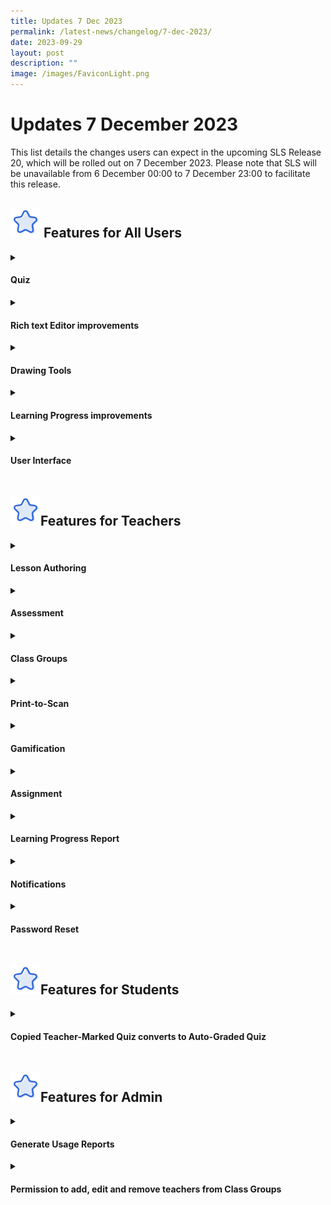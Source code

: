 ```yaml
---
title: Updates 7 Dec 2023
permalink: /latest-news/changelog/7-dec-2023/
date: 2023-09-29
layout: post
description: ""
image: /images/FaviconLight.png
---
```

<h1>Updates 7 December 2023</h1>
<p>This list details the changes users can expect in the upcoming SLS Release 20, which will be rolled out on 7 December 2023. Please note that SLS will be unavailable from 6 December 00:00 to 7 December 23:00 to facilitate this release.</p>
<h2><img style="width:3rem; display: inline;" src="/images/Icons/Star.svg">
Features for All Users</h2>
<details><summary><h4>Quiz</h4></summary>
<details><summary><h5>"Restart Quiz" function removed on Progressive Quizzes</h5></summary>
<ol>
<li>With the new option to retry quizzes, the function for students to restart in progressive quizzes has been removed.</li>
</ol>
</details>
<details><summary><h5>Quiz Score Calculation</h5></summary>
<ol>
<li>Quiz score will exclude Free-Response Questions and Audio-Response questions that are not marked in Progressive and Auto-Graded quizzes.</li>
<li>New indicator on quiz score will show that there are questions pending marks from Learning Feedback Assistants.</li>
<li>Quiz score prerequisites, score requirement to retry a quiz and gamification conditions requirements will be based on the total quiz score that can be marked by the system in Progressive and Auto-Graded quizzes.</li>
</ol>
</details>
</details>
<details><summary><h4>Rich text Editor improvements</h4></summary>
<ol>
<li>Users can renumber bullet points.</li>
<li>User can right click the selected text to edit the font styling.</li>
<li>User can right click to access the undo and redo function.</li>
</ol>
</details>
<details><summary><h4>Drawing Tools</h4></summary>
<details><summary><h5>Drawing Tool and Canvas Improvements </h5></summary>
<ol>
<li>Teachers or students are able to fit the content of drawing within the drawing tool view port by clicking on “Fit to width”.</li>
<li>Users are able to use the slider zoom to enlarge or reduce their canvas view.</li>
<li>The canvas size has been expanded to make drawing easier.</li>
</ol>
</details>
<details><summary><h5>Image Cropping Tool </h5></summary>
<ol>
<li>Users are able to crop user-generated images based on preset or custom aspect ratios.</li>
<li>Users are able to crop uploaded images based on the preset aspect ratio for images in system, e.g. featured lesson images, game avatar images, forum topic images, discussion feature images, class group images.</li>
</ol>
</details>
</details>
<details><summary><h4>Learning Progress improvements</h4></summary>
<ol>
<li>Users are able to view data on the Learning Progress donut chart for assignment or self-study based on the selected content map.</li>
<li>Users are able to view Learning Progress data of Free-Response and Audio-Response Questions assessed by Learning Feedback Assistants.</li>
</ol>
</details>
<details><summary><h4>User Interface</h4></summary>
<ol>
<li>Users can view Teachers' Preferred Names and Full Names throughout the various student and teacher views, i.e. "Teacher's Preferred Name (Teacher's Full Name)"</li>
</ol>
</details>
<h2><img style="width:3rem; display: inline;" src="/images/Icons/Star.svg">Features for Teachers</h2>
<details><summary><h4>Lesson Authoring</h4></summary>
<details><summary><h5>Quiz Improvements</h5></summary>
<details><summary><h5>Timed Quiz</h5></summary>
<ol>
<li>Teachers can select the option “Set quiz as timed quiz” to show a timer for all quiz types. Timers will count upwards as the quiz begins, and show the recommended time below.</li>
<li>Teachers may also select the option for quizzes to be submitted automatically when time is up to facilitate e-examinations.</li>
</ol>
</details>
<details><summary><h5>Retry Quiz</h5></summary>
<ol>
<li>Teachers can allow students to retry a quiz.</li>
<li>Teachers can make it compulsory for students to retry a quiz if marks attained are below the percentage value set by the teacher.</li>
</ol>
</details>
<details><summary><h5>Randomise Pages in Quiz </h5></summary>
<ol>
<li>Teachers can select the option to randomise all pages in Auto-Graded and Teacher-Marked quizzes.</li>
<li>Teachers can assign quiz pages at random, based on the selected number of pages, like a question bank. E.g. Teachers can create a quiz with 50 pages with 1 question per page at 1 mark each. When assigning, teachers can choose to assign 10 pages at random to each student to have a total of 10 marks.</li>
</ol>
</details>
</details>
<details>
<summary><h5>Last worked on lessons/assignments</h5></summary>
<ol>
<li>Teachers are able to pick up where they had left off when editing a lesson or assignment via the “Edit Existing” tab after clicking on the “Create/Edit Lesson” button on the homepage.</li>
</ol>
</details>
<details><summary><h5>Layered Hints </h5></summary>
<ol>
<li>Teachers are able to set up to 3 hints for these question types: Multiple-Choice, Multiple-Response, Fill-in-the-Blanks, Click-and-Drop. Hints must be progressively opened by students.</li>
</ol>
</details>
<details><summary><h5>Add more than 1 Interactive Thinking Tool (ITT) in single activity</h5></summary>
<ol>
<li>Teachers are able to add multiple ITTs in an activity.</li>
</ol>
</details>
<details><summary><h5>Enhanced Video and Audio Editing and Playback</h5></summary>
<ol>
<li>Teachers are able to set concrete start and end times for video or audio playback.</li>
<li>Users are able to set different playback speeds for video or audio.</li>
</ol>
</details>
<details><summary><h5>Edit lesson directly after copy is made</h5></summary>
<ol>
<li>Teachers are able to edit a copied lesson after the copy is made via the “Edit Lesson” button.</li>
</ol>
</details>
<details><summary><h5>Click-and-Drop Question Enhancement</h5></summary>
<ol>
<li>Teachers can crop base images and add options by cropping from the uploaded base image.</li>
<li>Teachers are able to customise sizes of text and image options and resize without losing placed options. Font sizes on text options will not be resized.</li>
<li>Teachers are able to upload new base image and edit them without losing existing options, but placed options will be removed from base image.</li>
</ol>
</details>
<details><summary><h5>Fill-in-the-Blanks Question Enhancement</h5></summary>
<ol>
<li>Teachers can select from two additional Fill-in-the-Blanks question types.
</li><li>Word Bank - Teachers are able to display all options for the blanks in a word bank, and also include distractors within the word bank.</li>
<li>Multiple-Options - Teachers are able to provide options for each blank within the Fill-in-the-Blanks question.</li>
</ol>
</details>
<details><summary><h5>Distribute Slides, Video and Audio Across Paginated Activities/Quiz</h5></summary>
<ol>
<li>Teachers are able to split slides in the form of PowerPoint files (.ppt, .pptx) across different pages by adding “Split-page Media”. Slides will be converted to images and distributed across pages, where one image appears on each page.</li>
<li>Teachers are able to split video and audio files across different pages by adding “Split-page Media”. Teachers will need to add multiple timestamps, with strict start and end times. The video or audio file will be distributed across pages based on the indicated timestamps.</li>
<li>The first slide, video or audio will be added to existing pages where users select the option to split media.</li>
<li>Note that split-page media is disabled between components.</li>
</ol>
</details>
<details><summary><h5>Add Multiple Pages</h5></summary>
<ol>
<li>Teachers can add multiple pages to an activity or quiz.</li>
</ol>
</details>
<details><summary><h5>QTI Improvements</h5></summary>
<ol>
<li>Teachers can add QTI questions across different pages in an activity.</li>
</ol>
</details>
<details><summary><h5>Featured Image Display</h5></summary>
<ol>
<li>Featured images will be displayed based on recommended aspect ratio.</li>
</ol>
</details>
</details>
<details><summary><h4>Assessment</h4></summary>
<details><summary><h5>Marking Using Drawing Tool via Teacher feedback</h5></summary>
<ol>
<li>Teachers are able to mark images submitted by students (student drawing, uploaded image) and provide feedback.</li>
<li>Teachers or students are able to reply to the drawing.</li>
</ol>
</details>
<details><summary><h5>Teacher Marking on PDF</h5></summary>
<ol>
<li>Teachers are able to make a PDF copy of the student’s answer to a Free-Response Question. The PDF file will be created in the Teacher’s Comments response box for annotation and posting.</li>
</ol>
</details>
<details><summary><h5>Submit Quiz on behalf of students</h5></summary>
<ol>
<li>Teachers can submit Teacher-Marked quizzes on behalf of the student via the Monitor Assignment page by selecting the student(s), regardless of the students’ completion. Draft responses saved by the student will be submitted.</li>
</ol>
</details>
<details><summary><h5>Short Answer Feedback Assistant(ShortAnsFA)</h5></summary>
<ol>
<li>Teachers are able to provide feedback more quickly by using ShortAnsFA with Free-Response Questions in Teacher-Marked Quizzes.
<ul>
<li>to grade student responses</li>
<li>auto-generate content-related feedback</li>
</ul>
</li>
</ol>
</details>
</details>
<details><summary><h4>Class Groups</h4></summary>
<details><summary><h5>Switch to Teacher-student account via Class Group page</h5> </summary>
<ol>
<li>Teachers are able switch to their Teacher or Teacher-student accounts via the Class Group page.</li>
</ol>
</details>
<details><summary><h5>Different Class Group Types</h5></summary>
<ol>
<li>Teachers are able to create new group types
<ul>
<li>Professional Development Groups</li>
<li>Staff Groups</li>
</ul>
</li>
</ol>
<ul>
<li>Note: Assignments and Learning Progress are not available for Staff Groups.</li>
</ul>
</details>
<details><summary><h5>Class Group Feature Image</h5></summary>
<ol>
<li>Teachers are able to upload a group image for their Class Group.</li>
</ol>
</details>
<details><summary><h5>Cutover Improvements</h5></summary>
<ol>
<li>The Class Group academic year will be updated after the system cutover takes place in mid to late-December 2023. The following data for each Class Group - Teachers and students, Class Group details and Class Group Resources - will be added to a new Class Group for 2024. The Class Group for 2023 will be archived in Past Class Groups. This automatic transfer will take place as long as the Class Group has not expired.</li>
<li>Teachers and students are able to search, filter and view assignments from the past three years in their Current and Past Class Groups.</li>
<li>Teachers are able to move assignments in their Past Class Groups to the current academic year’s Class Group.</li>
</ol>
</details>
</details>
<details><summary><h4>Print-to-Scan</h4></summary>
<ol>
<li>Print-to-Scan can be used for Multiple-Choice Questions and Free-Response Questions in a Teacher-Marked Quiz only.</li>
<li>Teachers are able to print:
<ul>
<li>Question paper - identical copy for all students</li>
<li>Response Sheets - personalised copy for each student which includes the Assignment ID, a unique Student ID, and Question ID for each question. Unsupported question types will be labelled.</li>
</ul>
</li>
</ol>
<ol>
<li>Teacher can scan the Response Sheets to populate the student’s response in the Teacher-Marked Quiz in an SLS assignment.</li>
<li>Teachers will be able to see the draft status of each student’s attempt in the Assignment Monitoring page after the Response Sheet is uploaded and processed.</li>
<li>Teachers are able to submit quizzes for students in bulk, and apply the existing marking flows.</li>
</ol>
</details>
<details><summary><h4>Gamification</h4></summary>
<details><summary><h5>XP Modifiers</h5></summary>
<ol>
<li>Teachers are able to set XP modifier bonuses based on the number of consecutive correct responses (streaks) in a Progressive Quiz.</li>
<li>Teachers are able to set XP modifier penalties for quiz retries for Auto-Graded or Progressive Quiz.</li>
<li>Teachers are able to set XP modifier penalties for opened hints.</li>
<li>Teachers are able to set XP modifier penalties for exceeding the recommended quiz time.</li>
</ol>
</details>
<details><summary><h5>New Conditions for Game Stories, Achievements and Game Avatars</h5></summary>
<ol>
<li>Teachers can now add new conditions for the awarding of Collectibles or Game Stories, including
<ol style="list-style-type: lower-alpha;">
<li>Lesson Start</li>
<li>Lesson Progress</li>
<li>Level reached</li>
<li>Quiz score</li>
<li>Quiz ranking</li>
<li>Collectible awarded</li>
</ol>
</li>
<li>Teachers can specify the relationships between selected conditions using AND/OR operators.</li>
</ol>
</details>
<details><summary><h5>Customisable Game Avatars for Gamified Lessons</h5></summary>
<ol>
<li>The Game Avatar is a new type of award in Gamification lessons. Game Avatars can be used as a condition, similar to Achievements, for other Collectibles. Both Achievements and Game Avatars are shown under the “Collectibles” tab.</li>
<li>Teachers can create Game Avatars with user-uploaded images.</li>
<li>Students can use awarded Game Avatars within the same gamified Assignment.</li>
</ol>
</details>
<details><summary><h5>Competitive Quiz</h5></summary>
<ol>
<li>Teachers can choose to award XP based on the quiz ranking attained by the student (e.g. top 1-5 ranking).</li>
<li>The Quiz Leaderboard will be available if the Quiz’s ranking has been selected as a condition for a Game Story or Collectible.</li>
</ol>
</details>
<details><summary><h5>Branches in Game Stories and Collectibles</h5></summary>
<ol>
<li>Teachers are able to create game branches for Game Stories and Collectibles.</li>
<li>Students are able to select the game branches when Game Stories or Collectibles are awarded. These game branches can be used as a condition for other Game Stories and Collectibles.</li>
<li>Teachers can choose to set either Game Choices or Short-Response Text to create game branches.</li>
<li>Using Game Choices, teachers can set concrete options for students to select when the Game Story or Collectible is awarded.</li>
<li>Using Short Response Text, students are required to input text to select the game branch.</li>
</ol>
</details>
</details>
<details><summary><h4>Assignment</h4></summary>
<details><summary><h5>Conditional Activity Access</h5></summary>
<ol>
<li>Teachers are able to add prerequisites to Activities, in addition to Sections (existing functionality).</li>
<li>Prerequisites for Activities and Sections now include:
<ul>
<li>Completion</li>
<li>Quiz score</li>
</ul>
</li>
<li>Teachers can set sequential Section access for Sections within a lesson and sequential Activity access for Activities within a Section.</li>
<li>Teachers can specify the relationships between selected prerequisites using AND/OR operators.</li>
</ol>
</details>
<details><summary><h5>Open Teams Setting in Team Activity</h5></summary>
<ol>
<li>Teachers are able to turn on the setting for SLS to auto-assign students into Teams in Team Activities.</li>
<li>Teachers set a number of Open Teams. Teachers do not have to group students into different Teams. As each student accesses the Team Activity, they will be assigned to the team with the lowest number of students.</li>
</ol>
</details>
<details><summary><h5>Direct assignment from Class Group Resource</h5></summary>
<ol>
<li>Teachers are able to directly assign from class group resources.</li>
</ol>
</details>
</details>
<details><summary><h4>Learning Progress Report</h4></summary>
<ol>
<li>Teachers are able to download Learning Progress reports in the form of .csv files for Class Group Assignments and Self-Study, including data on Adaptive Learning System (ALS) practices.</li>
</ol>
</details>
<details><summary><h4>Notifications</h4></summary>
<ol>
<li>Teachers are able to create announcements for all or selected teachers in their Class Groups.</li>
<li>The “Created by me” tab in Notifications will display notifications created by the user only, instead of displaying all notifications created by teachers in participating Class Groups.</li>
</ol>
</details>
<details><summary><h4>Password Reset</h4></summary>
<ol>
<li>Form Teachers are able to reset passwords for students in their form classes.</li>
</ol>
</details>
<h2><img style="width:3rem; display: inline;" src="/images/Icons/Star.svg">Features for Students</h2>
<details><summary><h4>Copied Teacher-Marked Quiz converts to Auto-Graded Quiz</h4></summary>
<ol>
<li>Teacher-Marked Quizzes in Lessons that are copied to students’ My Drive are converted to Auto-Graded Quizzes.</li>
</ol>
</details>
<h2><img style="width:3rem; display: inline;" src="/images/Icons/Star.svg">Features for Admin</h2>
<details><summary><h4>Generate Usage Reports</h4></summary>
<ol>
<li>School Admin users can generate SLS usage reports by month, user role (student or teacher) and Level (for students only) for their school.</li>
<li>Usage reports include data on the following:
<ul>
<li>Number of days logged into SLS for teaching and learning</li>
<li>Total number of page views related to teaching and learning</li>
</ul>
</li>
</ol>
</details>
<details><summary><h4>Permission to add, edit and remove teachers from Class Groups</h4></summary>
<ol>
<li>School Admin users can add, edit and remove teachers from Class Groups in their schools.</li>
</ol>
</details>